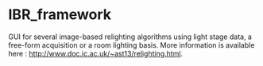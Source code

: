 # IBR_framework

GUI for several image-based relighting algorithms using light stage data, a free-form acquisition or a room lighting basis.
More information is available here : http://www.doc.ic.ac.uk/~ast13/relighting.html.
